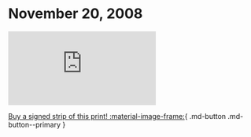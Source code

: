 # November 20, 2008

![](https://www.achewood.com/comic.php?date=11202008)

[Buy a signed strip of this print! :material-image-frame:](https://achewood-holiday-pop-up.myshopify.com/products/strip#11202008){ .md-button .md-button--primary }
